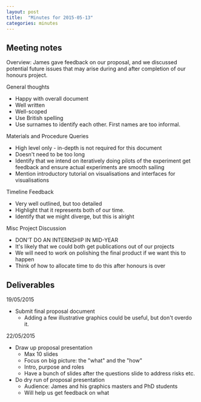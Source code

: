 ```yaml
---
layout: post
title:  "Minutes for 2015-05-13"
categories: minutes
---
```


## Meeting notes

Overview: James gave feedback on our proposal, and we discussed potential future issues that may arise during and after completion of our honours project.

General thoughts

* Happy with overall document
* Well written
* Well-scoped
* Use British spelling
* Use surnames to identify each other. First names are too informal.

Materials and Procedure Queries

* High level only - in-depth is not required for this document
* Doesn't need to be too long
* Identify that we intend on iteratively doing pilots of the experiment get feedback and ensure actual experiments are smooth sailing
* Mention introductory tutorial on visualisations and interfaces for visualisations

Timeline Feedback

* Very well outlined, but too detailed
* Highlight that it represents both of our time.
* Identify that we might diverge, but this is alright

Misc Project Discussion

* DON'T DO AN INTERNSHIP IN MID-YEAR
* It's likely that we could both get publications out of our projects
* We will need to work on polishing the final product if we want this to happen
* Think of how to allocate time to do this after honours is over


## Deliverables

19/05/2015
- Submit final proposal document
  - Adding a few illustrative graphics could be useful, but don't overdo it.

22/05/2015
- Draw up proposal presentation
  - Max 10 slides
  - Focus on big picture: the "what" and the "how"
  - Intro, purpose and roles
  - Have a bunch of slides after the questions slide to address risks etc.
- Do dry run of proposal presentation
  - Audience: James and his graphics masters and PhD students
  - Will help us get feedback on what
